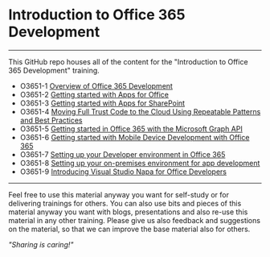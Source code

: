 # Introduction to Office 365 Development #

----------

This GitHub repo houses all of the content for the "Introduction to Office 365 Development" training.


- O3651-1 [Overview of Office 365 Development](O3651-1%20Overview%20of%20Office%20365%20Development)
- O3651-2 [Getting started with Apps for Office](O3651-2%20Getting%20started%20with%20Apps%20for%20Office)
- O3651-3 [Getting started with Apps for SharePoint](O3651-3%20Getting%20started%20with%20Apps%20for%20SharePoint)
- O3651-4 [Moving Full Trust Code to the Cloud Using Repeatable Patterns and Best Practices](O3651-4%20Moving%20Full%20Trust%20Code%20to%20the%20cloud%20using%20repeatable%20patterns%20and%20best%20practices)
- O3651-5 [Getting started in Office 365 with the Microsoft Graph API](O3651-5%20Getting%20started%20in%20Office%20365%20with%20the%20Microsoft%20Graph%20API)
- O3651-6 [Getting started with Mobile  Device Development with Office 365](O3651-6%20Mobile)
- O3651-7 [Setting up your Developer environment in Office 365](O3651-7%20Setting%20up%20your%20Developer%20environment%20in%20Office%20365)
- O3651-8 [Setting up your on-premises environment for app development](O3651-8%20Setting%20up%20your%20on-premises%20environment%20for%20app%20development)
- O3651-9 [Introducing Visual Studio Napa for Office Developers](O3651-9%20Introducing%20Visual%20Studio%20NAPA%20for%20Office%20Developers)

----------

Feel free to use this material anyway you want for self-study or for delivering trainings for others. You can also use bits and pieces of this material anyway you want with blogs, presentations and also re-use this material in any other training. Please give us also feedback and suggestions on the material, so that we can improve the base material also for others. 

*"Sharing is caring!"*
